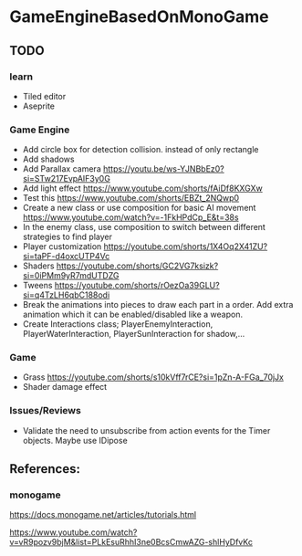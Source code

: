 # GameEngineBasedOnMonoGame

## TODO

### learn

- Tiled editor
- Aseprite

### Game Engine

- Add circle box for detection collision. instead of only rectangle
- Add shadows
- Add Parallax camera https://youtu.be/ws-YJNBbEz0?si=STw217EvpAIF3y0G
- Add light effect https://www.youtube.com/shorts/fAiDf8KXGXw
- Test this https://www.youtube.com/shorts/EBZt_2NQwp0
- Create a new class or use composition for basic AI movement https://www.youtube.com/watch?v=-1FkHPdCp_E&t=38s
- In the enemy class, use composition to switch between different strategies to find player 
- Player customization https://youtube.com/shorts/1X4Oq2X41ZU?si=taPF-d4oxcUTP4Vc
- Shaders https://youtube.com/shorts/GC2VG7ksizk?si=0iPMm9yR7mdUTDZG
- Tweens https://youtube.com/shorts/rOezOa39GLU?si=q4TzLH6qbC188odi
- Break the animations into pieces to draw each part in a order. Add extra animation which it can be enabled/disabled like a weapon.
- Create Interactions class; PlayerEnemyInteraction, PlayerWaterInteraction, PlayerSunInteraction for shadow,...

### Game

- Grass https://youtube.com/shorts/s10kVff7rCE?si=1pZn-A-FGa_70jJx
- Shader damage effect

### Issues/Reviews

- Validate the need to unsubscribe from action events for the Timer objects. Maybe use IDipose

## References:

### monogame

https://docs.monogame.net/articles/tutorials.html

https://www.youtube.com/watch?v=vR9pozv9bjM&list=PLkEsuRhhI3ne0BcsCmwAZG-shlHyDfvKc


